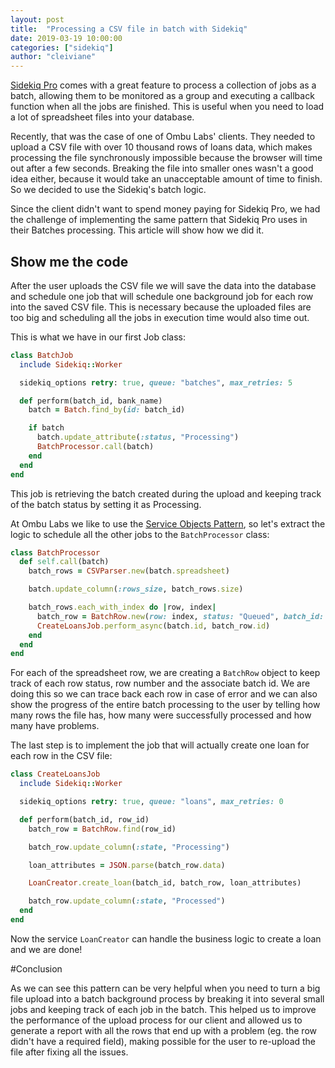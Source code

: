 ```yaml
---
layout: post
title:  "Processing a CSV file in batch with Sidekiq"
date: 2019-03-19 10:00:00
categories: ["sidekiq"]
author: "cleiviane"
---
```


[Sidekiq Pro](https://sidekiq.org/products/pro.html) comes with a great feature to process a collection of jobs as a batch, allowing them to be monitored as a group and executing a callback function when all the jobs are finished. This is useful when you need to load a lot of spreadsheet files into your database.  

Recently, that was the case of one of Ombu Labs' clients. They needed to upload a CSV file with over 10 thousand rows of loans data, which makes processing the file synchronously impossible because the browser will time out after a few seconds. Breaking the file into smaller ones wasn't a good idea either, because it would take an unacceptable amount of time to finish. So we decided to use the Sidekiq's batch logic.

Since the client didn't want to spend money paying for Sidekiq Pro, we had the challenge of implementing the same pattern that Sidekiq Pro uses in their Batches processing. This article will show how we did it.

<!--more-->

## Show me the code

After the user uploads the CSV file we will save the data into the database and schedule one job that will schedule one background job for each row into the saved CSV file. This is necessary because the uploaded files are too big and scheduling all the jobs in execution time would also time out.

This is what we have in our first Job class:

```ruby
class BatchJob
  include Sidekiq::Worker

  sidekiq_options retry: true, queue: "batches", max_retries: 5

  def perform(batch_id, bank_name)
    batch = Batch.find_by(id: batch_id)

    if batch
      batch.update_attribute(:status, "Processing")
      BatchProcessor.call(batch)
    end
  end
end
```

This job is retrieving the batch created during the upload and keeping track of the batch status by setting it as Processing.

At Ombu Labs we like to use the [Service Objects Pattern](https://medium.com/selleo/essential-rubyonrails-patterns-part-1-service-objects-1af9f9573ca1), so let's extract the logic to schedule all the other jobs to the `BatchProcessor` class:

```ruby
class BatchProcessor
  def self.call(batch)
    batch_rows = CSVParser.new(batch.spreadsheet)

    batch.update_column(:rows_size, batch_rows.size)

    batch_rows.each_with_index do |row, index|
      batch_row = BatchRow.new(row: index, status: "Queued", batch_id: batch.id)
      CreateLoansJob.perform_async(batch.id, batch_row.id)
    end
  end
end
```

For each of the spreadsheet row, we are creating a `BatchRow` object to keep track of each row status, row number and the associate batch id. We are doing this so we can trace back each row in case of error and we can also show the progress of the entire batch processing to the user by telling how many rows the file has, how many were successfully processed and how many have problems.

The last step is to implement the job that will actually create one loan for each row in the CSV file:

```ruby
class CreateLoansJob
  include Sidekiq::Worker

  sidekiq_options retry: true, queue: "loans", max_retries: 0

  def perform(batch_id, row_id)
    batch_row = BatchRow.find(row_id)

    batch_row.update_column(:state, "Processing")

    loan_attributes = JSON.parse(batch_row.data)

    LoanCreator.create_loan(batch_id, batch_row, loan_attributes)

    batch_row.update_column(:state, "Processed")
  end
end
```

Now the service `LoanCreator` can handle the business logic to create a loan and we are done!

#Conclusion

As we can see this pattern can be very helpful when you need to turn a big file upload into a batch background process by breaking it into several small jobs and keeping track of each job in the batch. This helped us to improve the performance of the upload process for our client and allowed us to generate a report with all the rows that end up with a problem (eg. the row didn't have a required field), making possible for the user to re-upload the file after fixing all the issues.
